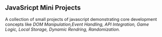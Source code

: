 ## JavaSricpt Mini Projects
A collection of small projects of javascript demonstrating core development concepts like *DOM Manipulation,Event Handling, API Integration, Game Logic, Local Storage, Dynamic Rendring, Randomization.*
